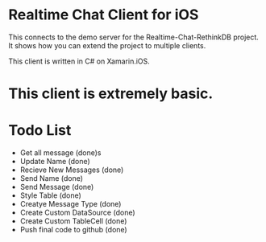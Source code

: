 # Realtime Chat Client for iOS

This connects to the demo server for the Realtime-Chat-RethinkDB project. It shows how you can extend the project to multiple clients.

This client is written in C# on Xamarin.iOS.


# This client is extremely basic. 

# Todo List

- Get all message (done)s
- Update Name (done)
- Recieve New Messages (done)
- Send Name (done)
- Send Message (done)
- Style Table (done)
- Creatye Message Type (done)
- Create Custom DataSource (done)
- Create Custom TableCell (done)
- Push final code to github (done)
